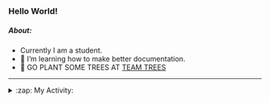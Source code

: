 ### Hello World!

##### About:
- Currently I am a student.
- 🌱 I’m learning how to make better documentation.
- 🌱 GO PLANT SOME TREES AT [TEAM TREES](https://teamtrees.org/)

---
<details>
  <summary>:zap: My Activity:</summary>
  
<!--START_SECTION:waka-->
![Code Time](http://img.shields.io/badge/Code%20Time-1%2C171%20hrs%2027%20mins-blue)

**I'm a Night 🦉** 

```text
🌞 Morning                1898 commits        ███░░░░░░░░░░░░░░░░░░░░░░   10.10 % 
🌆 Daytime                6399 commits        █████████░░░░░░░░░░░░░░░░   34.04 % 
🌃 Evening                5358 commits        ███████░░░░░░░░░░░░░░░░░░   28.50 % 
🌙 Night                  5142 commits        ███████░░░░░░░░░░░░░░░░░░   27.36 % 
```
📅 **I'm Most Productive on Wednesday** 

```text
Monday                   2650 commits        ████░░░░░░░░░░░░░░░░░░░░░   14.10 % 
Tuesday                  2568 commits        ███░░░░░░░░░░░░░░░░░░░░░░   13.66 % 
Wednesday                4400 commits        ██████░░░░░░░░░░░░░░░░░░░   23.41 % 
Thursday                 2424 commits        ███░░░░░░░░░░░░░░░░░░░░░░   12.90 % 
Friday                   1954 commits        ███░░░░░░░░░░░░░░░░░░░░░░   10.40 % 
Saturday                 1648 commits        ██░░░░░░░░░░░░░░░░░░░░░░░   08.77 % 
Sunday                   3153 commits        ████░░░░░░░░░░░░░░░░░░░░░   16.77 % 
```


📊 **This Week I Spent My Time On** 

```text
🔥 Editors: 
IntelliJ                 3 hrs 56 mins       █████████████░░░░░░░░░░░░   53.80 % 
VS Code                  3 hrs 23 mins       ████████████░░░░░░░░░░░░░   46.20 % 

🐱‍💻 Projects: 
intro                    3 hrs 48 mins       █████████████░░░░░░░░░░░░   52.04 % 
iris-flower-ml           3 hrs 23 mins       ████████████░░░░░░░░░░░░░   46.20 % 
android-demo             7 mins              ░░░░░░░░░░░░░░░░░░░░░░░░░   01.76 % 
Unknown Project          0 secs              ░░░░░░░░░░░░░░░░░░░░░░░░░   00.00 % 
```


 Last Updated on 27/08/2023 09:11:17 UTC
<!--END_SECTION:waka-->
</details>
